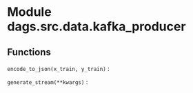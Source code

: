 Module dags.src.data.kafka_producer
===================================

Functions
---------

    
`encode_to_json(x_train, y_train)`
:   

    
`generate_stream(**kwargs)`
: